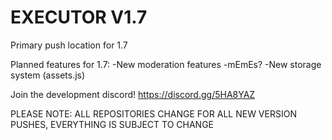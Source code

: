 # EXECUTOR V1.7
Primary push location for 1.7

Planned features for 1.7: -New moderation features -mEmEs? -New storage system (assets.js)

Join the development discord! https://discord.gg/5HA8YAZ

PLEASE NOTE: ALL REPOSITORIES CHANGE FOR ALL NEW VERSION PUSHES, EVERYTHING IS SUBJECT TO CHANGE
